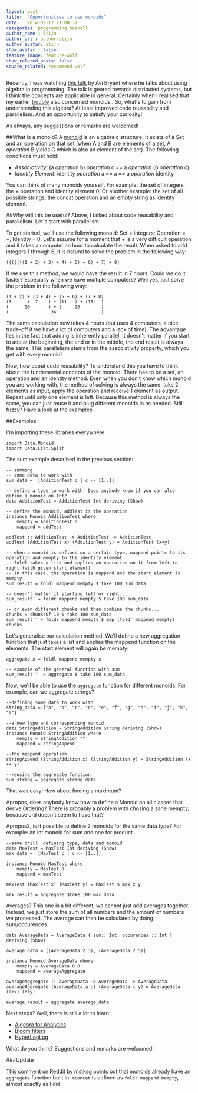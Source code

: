 ```yaml
---
layout: post
title:  "Opportunities to use monoids"
date:   2014-02-17 21:00:37
categories: programming haskell
author_name : Stijn
author_url : author/stijn
author_avatar: stijn 
show_avatar : false
feature_image: feature-wolf
show_related_posts: false
square_related: recommend-wolf
---
```


Recently, I was watching [this talk](http://www.youtube.com/watch?v=cMY1KVrJk0w) by Avi Bryant where he talks about using algebra in programming.
The talk is geared towards distributed systems, but I think the concepts are applicable in general. Certainly when I realised that my earlier [trouble](http://stmu.co/programming/haskell/2013/10/29/advancing-insight.html) also concerned monoids..
So, what's to gain from understanding this algebra? At least improved code reusability and parallelism. And an opportunity to satisfy your curiosity!

As always, any suggestions or remarks are welcomed!

##What is a monoid?
A [monoid](http://en.wikipedia.org/wiki/Monoid) is an algabraic structure. It exists of a Set and an operation on that set (when A and B are elements of a set, A *operation* B yields C which is also an element of the set).
The following conditions must hold:
* *Associativity*: (a *operation* b) *operation* c == a *operation* (b *operation* c)
* *Identity Element*: identity *operation* a == a == a *operation* identity

You can think of many monoids yourself. For example: the set of integers, the + operation and identity element 0. Or another example: the set of all possible strings, the concat operation and an empty string as identity element.

##Why will this be useful?
Above, I talked about code reusability and parallelism. Let's start with parallelism.

To get started, we'll use the following monoid: Set = integers; Operation = +; Identity = 0. Let's assume for a moment that + is a very difficult operation and it takes a computer an hour to calculate the result.
When asked to add integers 1 through 6, it is natural to solve the problem in the following way: 

    (((((((1 + 2) + 3) + 4) + 5) + 6) + 7) + 8)

If we use this method, we would have the result in 7 hours. 
Could we do it faster? Especially when we have multiple computers? Well yes, just solve the problem in the following way:

    (1 + 2) + (3 + 4) + (5 + 6) + (7 + 8)
    (3      +  7    ) + (11   ) + (15   )
    (      10       ) + (     26        )
    (                36                 )

The same calculation now takes 4 hours (but uses 4 computers, a nice trade-off if we have a lot of computers and a lack of time). 
The advantage lies in the fact that adding is inherently parallel. It doesn't matter if you start to add at the beginning, the end or in the middle, the end result is always the same.
This parallelism stems from the associativity property, which you get with every monoid! 

Now, how about code reusability? To understand this you have to think about the fundamental concepts of the monoid. 
There has to be a set, an operation and an identity method. Even when you don't know which monoid you are working with, the method of solving is always the same:
take 2 elements as input, apply the operation and receive 1 element as output. Repeat until only one element is left.
Because this method is always the same, you can just reuse it and plug different monoids in as needed. Still fuzzy? Have a look at the examples.

##Examples

I'm importing these libraries everywhere.

    import Data.Monoid
    import Data.List.Split
    
The sum example described in the previous section:

    -- summing
    -- some data to work with
    sum_data =  [AdditionTest c | c <- [1..]]
    
    -- define a type to work with. Does anybody know if you can also define a monoid on Int?
    data AdditionTest = AdditionTest Int deriving (Show)
    
    -- define the monoid, addTest is the operation
    instance Monoid AdditionTest where
        mempty = AdditionTest 0
        mappend = addTest
    
    addTest :: AdditionTest -> AdditionTest -> AdditionTest
    addTest (AdditionTest x) (AdditionTest y) = AdditionTest (x+y)
    
    -- when a monoid is defined on a certain type, mappend points to its operation and mempty to the identity element
    -- foldl takes a list and applies an operation on it from left to right (with given start element)
    -- in this case, the operation is mappend and the start element is mempty
    sum_result = foldl mappend mempty $ take 100 sum_data

    -- doesn't matter if starting left or right...
    sum_result' = foldr mappend mempty $ take 100 sum_data

    -- or even different chunks and then combine the chunks...
    chunks = chunksOf 10 $ take 100 sum_data
    sum_result'' = foldr mappend mempty $ map (foldr mappend mempty) chunks
    
Let's generalise our calculation method. We'll define a new aggregation function that  just takes a list and applies the mappend function on the elements.
The start element will again be mempty:

    aggregate x = foldl mappend mempty x

    -- example of the general function with sum
    sum_result''' = aggregate $ take 100 sum_data

Now, we'll be able to use the `aggregate` function for different monoids.
For example, can we aggregate strings?
    

    --defining some data to work with
    string_data = ["a", "b", "c", "d", "e", "f", "g", "h", "i", "j", "k", "l"]

    --a new type and corresponding monoid
    data StringAddition = StringAddition String deriving (Show)
    instance Monoid StringAddition where
        mempty = StringAddition ""
        mappend = stringAppend
    
    --the mappend operation
    stringAppend (StringAddition x) (StringAddition y) = StringAddition (x ++ y)
    
    --reusing the aggregate function
    sum_string = aggregate string_data
    
    
That was easy!
How about finding a maximum?

Apropos, does anybody know how to define a Monoid on all classes that derive Ordering? There is probably a problem with chosing a sane mempty, because ord doesn't seem to have that?

Apropos2, is it possible to define 2 monoids for the same data type? For example: an Int monoid for sum and one for product.
    
    --same drill: defining type, data and monoid
    data MaxTest = MaxTest Int deriving (Show)
    max_data =  [MaxTest c | c <- [1..]]
    
    instance Monoid MaxTest where
        mempty = MaxTest 0
        mappend = maxTest
    
    maxTest (MaxTest x) (MaxTest y) = MaxTest $ max x y
    
    max_result = aggregate $take 100 max_data
    
Averages?
This one is a bit different, we cannot just add averages together.
Instead, we just store the sum of all numbers and the amount of numbers we processed. 
The average can then be calculated by doing sum/occurences.

    data AverageData = AverageData { sum:: Int, occurences :: Int }  deriving (Show)
    
    average_data = [(AverageData 2 3), (AverageData 2 5)]
    
    instance Monoid AverageData where
        mempty = AverageData 0 0
        mappend = averageAggregate
    
    averageAggregate :: AverageData -> AverageData -> AverageData
    averageAggregate (AverageData a b) (AverageData x y) = AverageData (a+x) (b+y)
    
    average_result = aggregate average_data


Next steps? Well, there is still a lot to learn:
* [Algebra for Analytics](https://speakerdeck.com/johnynek/algebra-for-analytics)
* [Bloom filters](http://en.wikipedia.org/wiki/Bloom_filter)
* [HyperLogLog](http://blog.aggregateknowledge.com/2012/10/25/sketch-of-the-day-hyperloglog-cornerstone-of-a-big-data-infrastructure/)

What do you think? Suggestions and remarks are welcomed!

###Update

[This](http://www.reddit.com/r/haskell/comments/1yc2vg/opportunities_to_use_monoids/cfjads2) comment on Reddit by mstksg points out that monoids already have an `aggregate` function built in.
`mconcat` is defined as `foldr mappend mempty`, almost exactly as I did.


